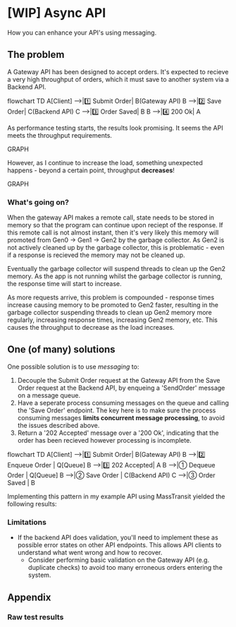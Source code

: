 # [WIP] Async API

How you can enhance your API's using messaging.

## The problem

A Gateway API has been designed to accept orders. It's expected to recieve a very high throughput of orders, which it must save to another system via a Backend API.

flowchart TD
    A[Client] -->|1️⃣ Submit Order| B(Gateway API)
    B -->|2️⃣ Save Order| C(Backend API)
    C -->|3️⃣ Order Saved| B
    B -->|4️⃣ 200 Ok| A

As performance testing starts, the results look promising. It seems the API meets the throughput requirements.

GRAPH

However, as I continue to increase the load, something unexpected happens - beyond a certain point, throughput **decreases**!

GRAPH

### What's going on?

When the gateway API makes a remote call, state needs to be stored in memory so that the program can continue upon reciept of the response. If this remote call is not almost instant, then it's very likely this memory will promoted from Gen0 -> Gen1 -> Gen2 by the garbage collector. As Gen2 is not actively cleaned up by the garbage collector, this is problematic - even if a response is recieved the memory may not be cleaned up.

Eventually the garbage collector will suspend threads to clean up the Gen2 memory. As the app is not running whilst the garbage collector is running, the response time will start to increase.

As more requests arrive, this problem is compounded - response times increase causing memory to be promoted to Gen2 faster, resulting in the garbage collector suspending threads to clean up Gen2 memory more regularly, increasing response times, increasing Gen2 memory, etc. This causes the throughput to decrease as the load increases.

## One (of many) solutions

One possible solution is to use *messaging* to:
1. Decouple the Submit Order request at the Gateway API from the Save Order request at the Backend API, by enqueing a 'SendOrder' message on a message queue.
1. Have a seperate process consuming messages on the queue and calling the 'Save Order' endpoint. The key here is to make sure the process consuming messages **limits concurrent message processing**, to avoid the issues described above.
1. Return a '202 Accepted' message over a '200 Ok', indicating that the order has been recieved however processing is incomplete.

flowchart TD
    A[Client] -->|1️⃣ Submit Order| B(Gateway API)
    B -->|2️⃣ Enqueue Order | Q[Queue]
    B -->|3️⃣ 202 Accepted| A
    B -->|① Dequeue Order | Q[Queue]
    B -->|② Save Order | C(Backend API)
    C -->|③ Order Saved | B

Implementing this pattern in my example API using MassTransit yielded the following results:

### Limitations
* If the backend API does validation, you'll need to implement these as possible error states on other API endpoints. This allows API clients to understand what went wrong and how to recover.
   * Consider performing basic validation on the Gateway API (e.g. duplicate checks) to avoid too many erroneous orders entering the system.

## Appendix

### Raw test results

